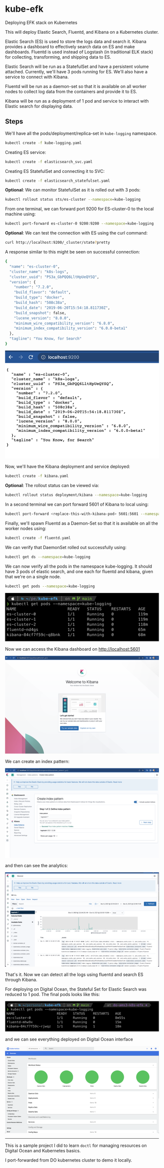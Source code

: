 # kube-efk
Deploying EFK stack on Kubernetes

This will deploy Elastic Search, Fluentd, and Kibana on a Kubernetes cluster.

Elastic Search (ES) is used to store the logs data and search it.
Kibana provides a dashboard to effectively search data on ES and make dashboards.
Fluentd is used instead of Logstash (in traditional ELK stack) for collecting, transforming, and shipping data to ES.

Elastic Search will be run as a StatefulSet and have a persistent volume attached. Currently, we'll have 3 pods running for ES. We'll also have a service to connect with Kibana.

Fluentd will be run as a daemon-set so that it is available on all worker nodes to collect log data from the containers and provide it to ES.

Kibana will be run as a deployment of 1 pod and service to interact with Elastic search for displaying data.

## Steps

We'll have all the pods/deployment/replica-set in `kube-logging` namespace.

```bash
kubectl create -f kube-logging.yaml
```

Creating ES service:

```bash
kubectl create -f elasticsearch_svc.yaml
```

Creating ES StatefulSet and connecting it to SVC:

```bash
kubectl create -f elasticsearch_statefulset.yaml
```

**Optional**: We can monitor StatefulSet as it is rolled out with 3 pods:

```bash
kubectl rollout status sts/es-cluster --namespace=kube-logging
```

From one terminal, we can forward port 9200 for ES-cluster-0 to the local machine using:

```bash
kubectl port-forward es-cluster-0 9200:9200 --namespace=kube-logging
```

**Optional**: We can test the connection with ES using the curl command:

```bash
curl http://localhost:9200/_cluster/state?pretty
```

A response similar to this might be seen on successful connection:

```bash
{
  "name": "es-cluster-0",
  "cluster_name": "k8s-logs",
  "cluster_uuid": "PS3a_GbPQQ6LltHpUeQYSQ",
  "version": {
    "number": "7.2.0",
    "build_flavor": "default",
    "build_type": "docker",
    "build_hash": "508c38a",
    "build_date": "2019-06-20T15:54:18.811730Z",
    "build_snapshot": false,
    "lucene_version": "8.0.0",
    "minimum_wire_compatibility_version": "6.8.0",
    "minimum_index_compatibility_version": "6.0.0-beta1"
  },
  "tagline": "You Know, for Search"
}
```

![Response from Elastic Search](./images/es-response.png)


Now, we'll have the Kibana deployment and service deployed:

```bash
kubectl create -f kibana.yaml
```

**Optional**: The rollout status can be viewed via:

```bash
kubectl rollout status deployment/kibana --namespace=kube-logging
```

In a second terminal we can port forward 5601 of Kibana to local using:

```bash
kubectl port-forward <replace-this-with-kibana-pod> 5601:5601 --namespace=kube-logging
```

Finally, we'll spawn Fluentd as a Daemon-Set so that it is available on all the worker nodes using:

```bash
kubectl create -f fluentd.yaml
```

We can verify that DaemonSet rolled out successfully using:

```bash
kubectl get ds --namespace=kube-logging
```

We can now verify all the pods in the namespace kube-logging. It should have 3 pods of elastic search, and one each for fluentd and kibana, given that we're on a single node.

```bash
kubectl get pods --namespace=kube-logging
```

![Final pods](./images/kubectl-final-pods.png)


Now we can access the Kibana dashboard on [http://localhost:5601](http://localhost:5601)


![Kibana Dashboard Home](./images/kibana-dashboard-home.png)

We can create an index pattern:

![Kibana Create Index Pattern](./images/kibana-creating-index-pattern.png)

and then can see the analytics:

![Kibana Dashboard Analytics for the index pattern](./images/kibana-analytics.png)

That's it. Now we can detect all the logs using fluentd and search ES through Kibana.

For deploying on Digital Ocean, the Stateful Set for Elastic Search was reduced to 1 pod. The final pods looks like this:

![Digital Ocean Pods](./images/do-pods.png)

and we can see everything deployed on Digital Ocean interface

![Digital Ocean Deployed Kubernetes cluster resources](./images/do-deployed.png)

-----------------

This is a sample project I did to learn `doctl` for managing resources on Digital Ocean and Kubernetes basics.

I port-forwarded from DO kubernetes cluster to demo it locally.
